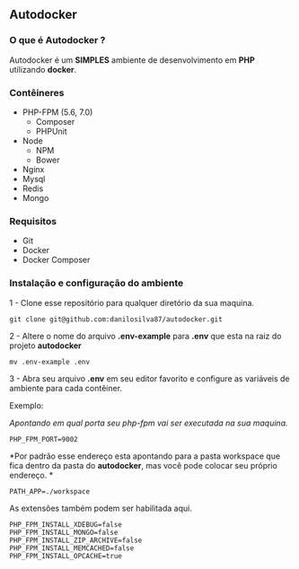 ## Autodocker

### O que é Autodocker ?

Autodocker é um **SIMPLES** ambiente de desenvolvimento em **PHP** utilizando **docker**.

### Contêineres

- PHP-FPM (5.6, 7.0)
    - Composer
    - PHPUnit
- Node
    - NPM
    - Bower
- Nginx
- Mysql
- Redis
- Mongo


### Requisitos
- Git
- Docker
- Docker Composer


### Instalação e configuração do ambiente
1 - Clone esse repositório para qualquer diretório da sua maquina.
```shell
git clone git@github.com:danilosilva87/autodocker.git
```
2 - Altere o nome do arquivo **.env-example** para **.env** que esta na raiz do projeto **autodocker**
```shell
mv .env-example .env
```
3 - Abra seu arquivo **.env** em seu editor favorito e configure as variáveis de ambiente para cada contêiner.

Exemplo:

*Apontando em qual porta seu php-fpm vai ser executada na sua maquina.*

```
PHP_FPM_PORT=9002
```

*Por padrão esse endereço esta apontando para a pasta workspace que fica dentro da pasta do **autodocker**, mas você pode colocar seu próprio endereço.
*
```
PATH_APP=./workspace
```

As extensões também podem ser habilitada aqui.
```
PHP_FPM_INSTALL_XDEBUG=false
PHP_FPM_INSTALL_MONGO=false
PHP_FPM_INSTALL_ZIP_ARCHIVE=false
PHP_FPM_INSTALL_MEMCACHED=false
PHP_FPM_INSTALL_OPCACHE=true
```